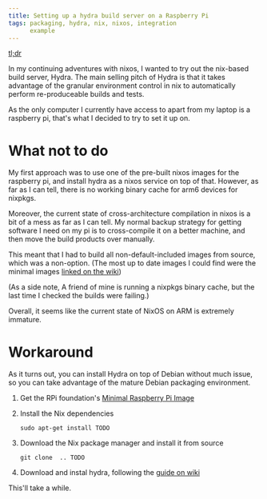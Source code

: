 ```yaml
---
title: Setting up a hydra build server on a Raspberry Pi
tags: packaging, hydra, nix, nixos, integration
      example
---
```


[tl;dr](#Workaround)

In my continuing adventures with nixos, I wanted to try out the nix-based build
server, Hydra. The main selling pitch of Hydra is that it takes advantage of 
the granular  environment control in nix to automatically perform re-produceable 
builds and tests.

As the only computer I currently have access to apart from my laptop is a
raspberry pi, that's what I decided to try to set it up on.

<!-- more -->

# What not to do
My first approach was to use one of the pre-built nixos images for the raspberry
pi, and install hydra as a nixos service on top of that. However, as far as I
can tell, there is no working binary cache for arm6 devices for nixpkgs. 

Moreover, the current state of cross-architecture compilation in nixos is a
bit of a mess as far as I can tell. My normal backup strategy for getting
software I need on my pi is to cross-compile it on a better machine, and
then move the build products over manually.

This meant that I had to build all non-default-included images from source,
which was a non-option. (The most up to date images I could find were the
minimal images [linked on the wiki](https://nixos.org/wiki/NixOS_on_ARM))

(As a side note, A friend of mine is running a nixpkgs binary cache, but the
last time I checked the builds were failing.)

Overall, it seems like the current state of NixOS on ARM is extremely immature.


# Workaround
As it turns out, you can install Hydra on top of Debian without much issue,
so you can take advantage of the mature Debian packaging environment.

 1. Get the RPi foundation's 
    [Minimal Raspberry Pi Image][min-pi-img]
 2. Install the Nix dependencies
    
        sudo apt-get install TODO
    
 3. Download the Nix package manager and install it from source

        git clone  .. TODO

 4. Download and instal hydra, following the 
    [guide on wiki][hydra-install-guide]

This'll take a while.



[min-pi-img]: https://nixos.org/wiki/Installing_Hydra_on_Ubuntu
[hydra-install-guide]: https://nixos.org/wiki/Installing_Hydra_on_Ubuntu

